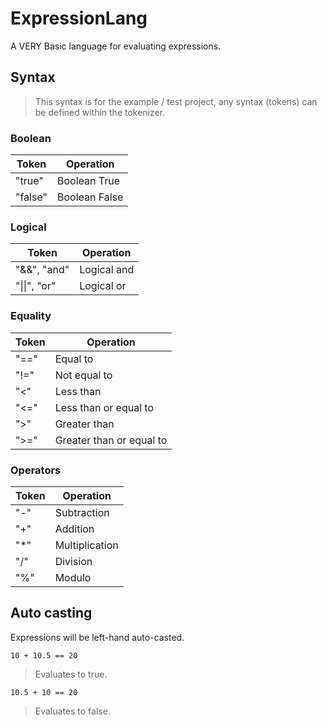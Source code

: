 # ExpressionLang
A VERY Basic language for evaluating expressions.

## Syntax
> This syntax is for the example / test project, any syntax (tokens) can be defined within the tokenizer.

### Boolean
Token | Operation
----- | ---------
"true"| Boolean True
"false"| Boolean False

### Logical
Token | Operation
----- | ---------
"&&", "and"  | Logical and
"\|\|", "or"  | Logical or

### Equality
Token | Operation
----- | ---------
"=="  | Equal to
"!="  | Not equal to
"<"   | Less than
"<="  | Less than or equal to
">"   | Greater than
">="  | Greater than or equal to

### Operators
Token | Operation
----- | --------
"-"   | Subtraction
"+"   | Addition
"*"   | Multiplication
"/"   | Division
"%"   | Modulo

## Auto casting
Expressions will be left-hand auto-casted.
```
10 + 10.5 == 20
```
> Evaluates to true.
```
10.5 + 10 == 20
```
> Evaluates to false.
